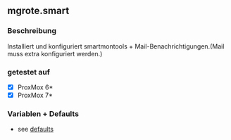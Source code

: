 ## mgrote.smart

### Beschreibung
Installiert und konfiguriert smartmontools + Mail-Benachrichtigungen.(Mail muss extra konfiguriert werden.)


### getestet auf
- [x] ProxMox 6*
- [x] ProxMox 7*

### Variablen + Defaults
- see [defaults](./defaults/main.yml)
